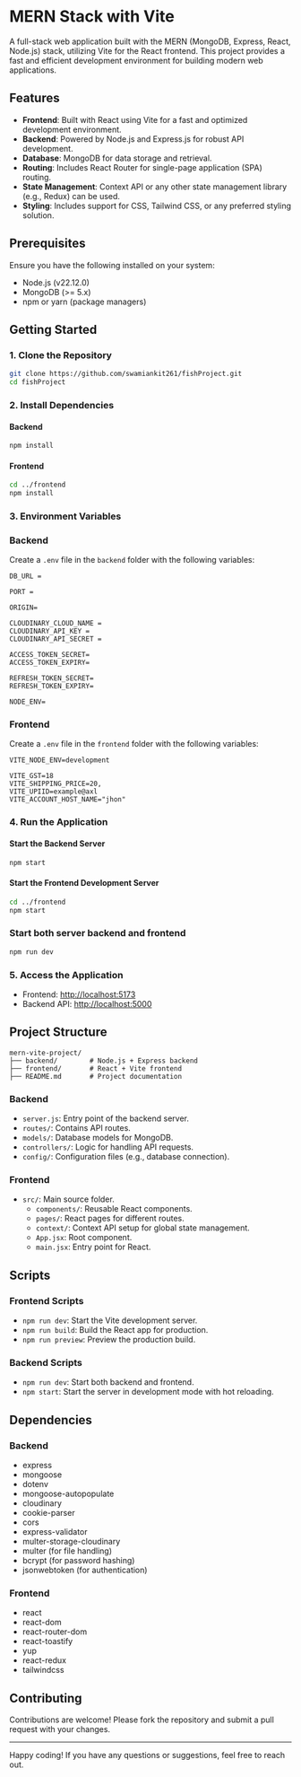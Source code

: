 # MERN Stack with Vite

A full-stack web application built with the MERN (MongoDB, Express, React, Node.js) stack, utilizing Vite for the React frontend. This project provides a fast and efficient development environment for building modern web applications.

## Features

- **Frontend**: Built with React using Vite for a fast and optimized development environment.
- **Backend**: Powered by Node.js and Express.js for robust API development.
- **Database**: MongoDB for data storage and retrieval.
- **Routing**: Includes React Router for single-page application (SPA) routing.
- **State Management**: Context API or any other state management library (e.g., Redux) can be used.
- **Styling**: Includes support for CSS, Tailwind CSS, or any preferred styling solution.

## Prerequisites

Ensure you have the following installed on your system:

- Node.js (v22.12.0)
- MongoDB (>= 5.x)
- npm or yarn (package managers)

## Getting Started

### 1. Clone the Repository
```bash
git clone https://github.com/swamiankit261/fishProject.git
cd fishProject
```

### 2. Install Dependencies

#### Backend
```bash
npm install
```

#### Frontend
```bash
cd ../frontend
npm install
```

### 3. Environment Variables

### Backend

Create a `.env` file in the `backend` folder with the following variables:

```env
DB_URL =

PORT =

ORIGIN=

CLOUDINARY_CLOUD_NAME =
CLOUDINARY_API_KEY =
CLOUDINARY_API_SECRET =

ACCESS_TOKEN_SECRET=
ACCESS_TOKEN_EXPIRY=

REFRESH_TOKEN_SECRET=
REFRESH_TOKEN_EXPIRY=

NODE_ENV=
```

### Frontend

Create a `.env` file in the `frontend` folder with the following variables:

```env
VITE_NODE_ENV=development

VITE_GST=18
VITE_SHIPPING_PRICE=20,
VITE_UPIID=example@axl
VITE_ACCOUNT_HOST_NAME="jhon"
```

### 4. Run the Application

#### Start the Backend Server
```bash
npm start
```

#### Start the Frontend Development Server
```bash
cd ../frontend
npm start
```

### Start both server backend and frontend

```bash
npm run dev
```

### 5. Access the Application

- Frontend: [http://localhost:5173](http://localhost:5173)
- Backend API: [http://localhost:5000](http://localhost:5000)

## Project Structure

```plaintext
mern-vite-project/
├── backend/        # Node.js + Express backend
├── frontend/       # React + Vite frontend
├── README.md       # Project documentation
```

### Backend

- `server.js`: Entry point of the backend server.
- `routes/`: Contains API routes.
- `models/`: Database models for MongoDB.
- `controllers/`: Logic for handling API requests.
- `config/`: Configuration files (e.g., database connection).

### Frontend

- `src/`: Main source folder.
  - `components/`: Reusable React components.
  - `pages/`: React pages for different routes.
  - `context/`: Context API setup for global state management.
  - `App.jsx`: Root component.
  - `main.jsx`: Entry point for React.

## Scripts


### Frontend Scripts

- `npm run dev`: Start the Vite development server.
- `npm run build`: Build the React app for production.
- `npm run preview`: Preview the production build.


### Backend Scripts

- `npm run dev`: Start both backend and frontend.
- `npm start`: Start the server in development mode with hot reloading.

## Dependencies

### Backend

- express
- mongoose
- dotenv
- mongoose-autopopulate
- cloudinary
- cookie-parser
- cors
- express-validator
- multer-storage-cloudinary
- multer (for file handling)
- bcrypt (for password hashing)
- jsonwebtoken (for authentication)

### Frontend

- react
- react-dom
- react-router-dom
- react-toastify
- yup
- react-redux
- tailwindcss

## Contributing

Contributions are welcome! Please fork the repository and submit a pull request with your changes.

---

Happy coding! If you have any questions or suggestions, feel free to reach out.

